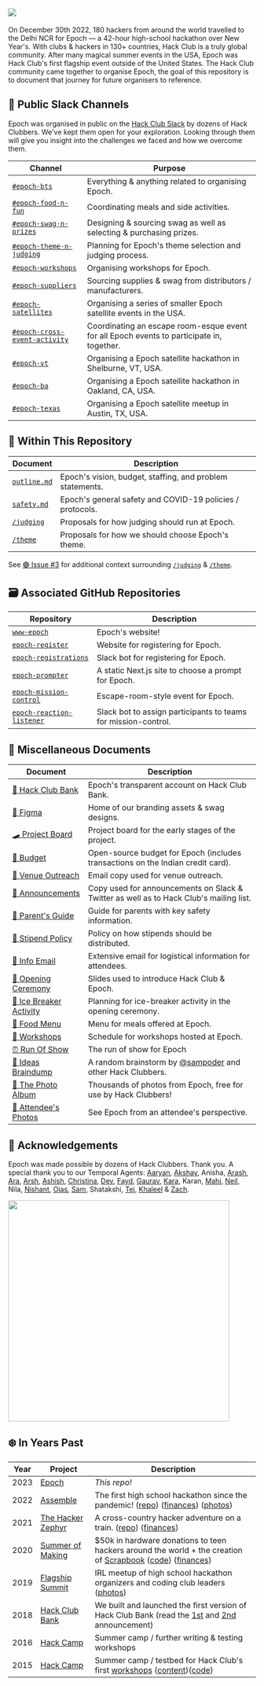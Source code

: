 <h1> <img src="https://user-images.githubusercontent.com/39828164/212313492-3a6be907-bea6-4056-816e-3da020a5dc31.jpg" /> </h1>

On December 30th 2022, 180 hackers from around the world travelled to the Delhi NCR for Epoch — a 42-hour high-school hackathon over New Year's. With clubs & hackers in 130+ countries, Hack Club is a truly global community. After many magical summer events in the USA, Epoch was Hack Club's first flagship event outside of the United States. The Hack Club community came together to organise Epoch, the goal of this repository is to document that journey for future organisers to reference.

## 💬 Public Slack Channels

Epoch was organised in public on the [Hack Club Slack](https://hackclub.com/slack) by dozens of Hack Clubbers. We've kept them open for your exploration. Looking through them will give you insight into the challenges we faced and how we overcome them. 

| Channel | Purpose |
| ------- | ------- |
| [`#epoch-bts`](https://hackclub.slack.com/archives/C044HSLSU06) | Everything & anything related to organising Epoch. |
| [`#epoch-food-n-fun`](https://hackclub.slack.com/archives/C048947LXHD) | Coordinating meals and side activities. |
| [`#epoch-swag-n-prizes`](https://hackclub.slack.com/archives/C048S4EMQE8) | Designing & sourcing swag as well as selecting & purchasing prizes. |
| [`#epoch-theme-n-judging`](https://hackclub.slack.com/archives/C048S4F1C9J) | Planning for Epoch's theme selection and judging process. |
| [`#epoch-workshops`](https://hackclub.slack.com/archives/C048PL8PRLJ) | Organising workshops for Epoch. |
| [`#epoch-suppliers`](https://hackclub.slack.com/archives/C04EMQG47B5) | Sourcing supplies & swag from distributors / manufacturers. |
| [`#epoch-satellites`](https://hackclub.slack.com/archives/C04BQJ3PXNW) | Organising a series of smaller Epoch satellite events in the USA. |
| [`#epoch-cross-event-activity`](https://hackclub.slack.com/archives/C04G5EMGERF) | Coordinating an escape room-esque event for all Epoch events to participate in, together. |
| [`#epoch-vt`](https://hackclub.slack.com/archives/C04BX4F6HGE) | Organising a Epoch satellite hackathon in Shelburne, VT, USA. |
| [`#epoch-ba`](https://hackclub.slack.com/archives/C04AKL9UKEY) | Organising a Epoch satellite hackathon in Oakland, CA, USA. |
| [`#epoch-texas`](https://hackclub.slack.com/archives/C04CGDDLC72) | Organising a Epoch satellite meetup in Austin, TX, USA. |

## 📌 Within This Repository

| Document | Description |
| ------- | ------- |
| [`outline.md`](/outline.md) | Epoch's vision, budget, staffing, and problem statements. |
| [`safety.md`](/safety.md)  | Epoch's general safety and COVID-19 policies / protocols. |
| [`/judging`](/judging) | Proposals for how judging should run at Epoch. |
| [`/theme`](/theme) | Proposals for how we should choose Epoch's theme. |

See [🟣 Issue #3](https://github.com/hackclub/epoch/issues/3) for additional context surrounding [`/judging`](/judging) & [`/theme`](/theme).

## 🗃️ Associated GitHub Repositories

| Repository | Description |
| ------- | ------- |
| [`www-epoch`](https://github.com/hackclub/www-epoch) | Epoch's website! |
| [`epoch-register`](https://github.com/hackclub/epoch-register)  | Website for registering for Epoch. |
| [`epoch-registrations`](https://github.com/hackclub/epoch-registrations)  | Slack bot for registering for Epoch. |
| [`epoch-prompter`](https://github.com/hackclub/epoch-prompter) | A static Next.js site to choose a prompt for Epoch. |
| [`epoch-mission-control`](https://github.com/hackclub/epoch-mission-control) | Escape-room-style event for Epoch. |
| [`epoch-reaction-listener`](https://github.com/hackclub/epoch-reaction-listener) | Slack bot to assign participants to teams for mission-control. |

## 📃 Miscellaneous Documents

| Document | Description |
| ------- | ------- |
| [🏦 Hack Club Bank](https://bank.hackclub.com/epoch) | Epoch's transparent account on Hack Club Bank. |
| [🎨 Figma](https://www.figma.com/file/jW5fmzrwUF4d6NZ2fHLRH9/Epoch?t=OISTk8mnHvlRwRpm-6) | Home of our branding assets & swag designs. |
| [🛹 Project Board](https://github.com/orgs/hackclub/projects/16) | Project board for the early stages of the project. |
| [🔢 Budget](https://docs.google.com/spreadsheets/d/1G-ukyf7spB8bfO9Mqnt8ks9swVIojfriPt1P4pEyWw4/edit?usp=sharing) | Open-source budget for Epoch (includes transactions on the Indian credit card). |
| [📃 Venue Outreach](https://docs.google.com/document/d/1OyN7rPeg5BE-lFz1G2p_Y0eLViYmgk-UaQ6vZvBN6Zo/edit?usp=sharing) | Email copy used for venue outreach. |
| [📃 Announcements](https://docs.google.com/document/d/1iDvmGILL0mb3I3r8DXbv9bhZ_ZjCVX7VsZwBEnpe7oQ/edit?usp=sharing) | Copy used for announcements on Slack & Twitter as well as to Hack Club's mailing list. |
| [📕 Parent's Guide](https://cloud-o944bwtfx-hack-club-bot.vercel.app/0a_parent_s_guide_to_epoch.pdf) | Guide for parents with key safety information. |
| [📃 Stipend Policy](https://docs.google.com/document/d/12uwVfoZG2AlfNkoSrzoIFcFAFfd179Qh2g-LSb4nG7Q/edit?usp=sharing) | Policy on how stipends should be distributed. |
| [📃 Info Email](https://docs.google.com/document/d/16k7oVQWzPIfnZbgzsTVHQytLhBBRKy6blP8y5lUTFvA/edit?usp=sharing) | Extensive email for logistical information for attendees. |
| [🎤 Opening Ceremony](https://cloud-f0hrhf8jz-hack-club-bot.vercel.app/0epoch_-_opening_ceremony.pdf) | Slides used to introduce Hack Club & Epoch. |
| [📃 Ice Breaker Activity](https://docs.google.com/document/d/1OjOJSO1UivsyRrd-4JwlujfhphFSD74Dr58KjLxbswo/edit?usp=sharing) | Planning for ice-breaker activity in the opening ceremony. |
| [📃 Food Menu](https://docs.google.com/document/d/19FevupqWtS-VegZIvK6CJYvfPIs5e84k6ooyjfkiVyU/edit?usp=sharing) | Menu for meals offered at Epoch. |
| [📃 Workshops](https://docs.google.com/document/d/1767Za1rQsNxqv9BwArpZ3wTSXIKsh75Wwn-tfR7Xt4E/edit) | Schedule for workshops hosted at Epoch. |
| [⏰ Run Of Show](https://docs.google.com/spreadsheets/d/1M3rOe1GRqriDZkEdiqrMQ6XMHIhSQ2_mrgG66n93RIo/edit#gid=0) | The run of show for Epoch|
| [📃 Ideas Braindump](https://docs.google.com/document/d/1m-2JV8b4kXY3LRH5PC5FOWGPKVsN54WMkOiprX1iISU/edit?usp=sharing) | A random brainstorm by [@sampoder](https://github.com/sampoder) and other Hack Clubbers. |
| [📸 The Photo Album](https://photos.app.goo.gl/CtgXTtiL37G3yX1E6) | Thousands of photos from Epoch, free for use by Hack Clubbers! |
| [📸 Attendee's Photos](https://hack.af/epoch-album) | See Epoch from an attendee's perspective. |


## 🙏 Acknowledgements

Epoch was made possible by dozens of Hack Clubbers. Thank you. A special thank you to our Temporal Agents: 
[Aaryan](https://github.com/aaryanporwal), [Akshay](https://github.com/akshay-99h), Anisha, [Arash](https://github.com/arashnrim/), [Ara](https://github.com/tregsthedev), [Arsh](https://github.com/arshshrivastavaa), [Ashish](https://github.com/ashishdevo28), [Christina](https://github.com/christinaasquith), [Dev](https://github.com/devenjadhav), [Fayd](https://github.com/faisalsayed10), [Gaurav](https://github.com/yednapg), [Kara](https://github.com/karamassie), Karan, [Mahi](https://github.com/mahi-agarwal), [Neil](https://github.com/neiltheghosh), Nila, [Nishant](https://github.com/Nishant2907), [Ojas](https://github.com/0jas0jas), [Sam](https://github.com/sampoder), Shatakshi, [Tej](https://github.com/tejasag), [Khaleel](https://github.com/khalby786) & [Zach](https://github.com/zachlatta).

<img src="https://user-images.githubusercontent.com/39828164/212359840-ee3c10f6-ffea-41f6-8b11-a8343f4b36e4.jpg" width="450px" />

## ❄️ In Years Past

| Year | Project                                                            | Description                                                                                                                                                                                                                                                                           |
| ---- | ------------------------------------------------------------------ | ------------------------------------------------------------------------------------------------------------------------------------------------------------------------------------------------------------------------------------------------------------------------------------- |
| 2023 | [Epoch](https://epoch.hackclub.com)                          | _This repo!_                                                                                                                                                                                                                                                                          |
| 2022 | [Assemble](https://assemble.hackclub.com)                          | The first high school hackathon since the pandemic! ([repo](https://github.com/hackclub/assemble)) ([finances](https://bank.hackclub.com/assemble)) ([photos](https://hack.af/assemble-photos))                                                                                                                                                                                                                                                                        |
| 2021 | [The Hacker Zephyr](https://github.com/hackclub/the-hacker-zephyr) | A cross-country hacker adventure on a train. ([repo](https://github.com/hackclub/the-hacker-zephyr)) ([finances](https://bank.hackclub.com/zephyr))                                                                                                                                   |
| 2020 | [Summer of Making](https://summer.hackclub.com)                    | $50k in hardware donations to teen hackers around the world + the creation of [Scrapbook](https://scrapbook.hackclub.com) ([code](https://github.com/hackclub/scrapbook)) ([finances](https://bank.hackclub.com/summer-of-making))                                                    |
| 2019 | [Flagship Summit](https://flagship.hackclub.com)                   | IRL meetup of high school hackathon organizers and coding club leaders ([photos](https://photos.google.com/share/AF1QipO3hb2mN-Q16icE-M16d-06uHyXLmvd3Rw6b_f_oosfAX9SnOvnouPOyO79P7pR7Q?key=anphZTNFUERPWXV3YnJQV2VzVVVFMFFVcGRDc3hB))                                                |
| 2018 | [Hack Club Bank](https://hackclub.com/bank/)                       | We built and launched the first version of Hack Club Bank (read the [1st](https://medium.com/hackclub/hack-club-bank-a-bank-for-student-hackers-e5d894ea5375) and [2nd](https://medium.com/hackclub/hack-club-bank-is-now-live-for-everyone-including-you-884f7f54836f) announcement) |
| 2016 | [Hack Camp](https://github.com/hackclub/camp/tree/master/2016)     | Summer camp / further writing & testing workshops                                                                                                                                                                                                                                     |
| 2015 | [Hack Camp](https://github.com/hackclub/camp/tree/master/2015)     | Summer camp / testbed for Hack Club's first [workshops](https://workshops.hackclub.com) ([content](https://github.com/hackclub/hackclub/tree/main/workshops#readme))([code](https://github.com/hackclub/workshops))                                                                   |
